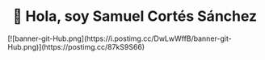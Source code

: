 
<div align="center">
<h1 align="center">👋 Hola, soy Samuel Cortés Sánchez</h1>
</div>
[![banner-git-Hub.png](https://i.postimg.cc/DwLwWffB/banner-git-Hub.png)](https://postimg.cc/87kS9S66)

